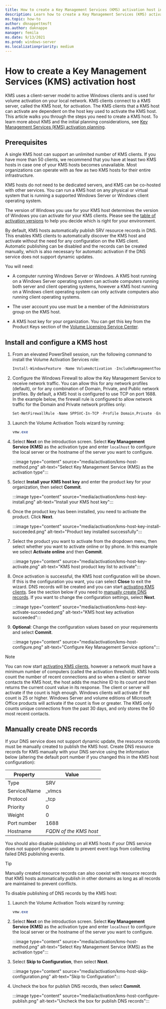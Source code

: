```yaml
---
title: How to create a Key Management Services (KMS) activation host in Windows Server
description: Learn how to create a Key Management Services (KMS) activation host to activate Windows Server and Windows KMS clients.
ms.topic: how-to
author: dknappettmsft
ms.author: daknappe
manager: femila
ms.date: 9/13/2021
ms.prod: windows-server
ms.localizationpriority: medium
---
```


# How to create a Key Management Services (KMS) activation host

KMS uses a client-server model to active Windows clients and is used for volume activation on your local network. KMS clients connect to a KMS server, called the KMS host, for activation. The KMS clients that a KMS host can activate are dependent on the host key used to activate the KMS host. This article walks you through the steps you need to create a KMS host. To learn more about KMS and the initial planning considerations, see [Key Management Services (KMS) activation planning](kms-activation-planning.md).

## Prerequisites

A single KMS host can support an unlimited number of KMS clients. If you have more than 50 clients, we recommend that you have at least two KMS hosts in case one of your KMS hosts becomes unavailable. Most organizations can operate with as few as two KMS hosts for their entire infrastructure.

KMS hosts do not need to be dedicated servers, and KMS can be co-hosted with other services. You can run a KMS host on any physical or virtual system that is running a supported Windows Server or Windows client operating system.

The version of Windows you use for your KMS host determines the version of Windows you can activate for your KMS clients. Please see the [table of activation versions](kms-activation-planning.md#activation-versions) to help you decide which is right for your environment.

By default, KMS hosts automatically publish SRV resource records in DNS. This enables KMS clients to automatically discover the KMS host and activate without the need for any configuration on the KMS client. Automatic publishing can be disabled and the records can be created manually, which is also necessary for automatic activation if the DNS service does not support dynamic updates.

You will need:

- A computer running Windows Server or Windows. A KMS host running on a Windows Server operating system can activate computers running both server and client operating systems, however a KMS host running on a Windows client operating system can only activate computers also running client operating systems.

- The user account you use must be a member of the Administrators group on the KMS host.

- A KMS host key for your organization. You can get this key from the Product Keys section of the [Volume Licensing Service Center](https://www.microsoft.com/Licensing/servicecenter/default.aspx).

## Install and configure a KMS host

1. From an elevated PowerShell session, run the following command to install the Volume Activation Services role:

   ```PowerShell
   Install-WindowsFeature -Name VolumeActivation -IncludeManagementTools
   ```

1. Configure the Windows Firewall to allow the Key Management Service to receive network traffic. You can allow this for any network profiles (default), or for any combination of Domain, Private, and Public network profiles. By default, a KMS host is configured to use TCP on port 1688. In the example below, the firewall rule is configured to allow network traffic for the Domain and Private network profiles only:

   ```PowerShell
   Set-NetFirewallRule -Name SPPSVC-In-TCP -Profile Domain,Private -Enabled True
   ```

1. Launch the Volume Activation Tools wizard by running:

   ```PowerShell
   vmw.exe
   ```

1. Select **Next** on the introduction screen. Select **Key Management Service (KMS)** as the activation type and enter `localhost` to configure the local server or the hostname of the server you want to configure.

   :::image type="content" source="media/activation/kms-host-method.png" alt-text="Select Key Management Service (KMS) as the activation type":::

1. Select **Install your KMS host key** and enter the product key for your organization, then select **Commit**.

   :::image type="content" source="media/activation/kms-host-key-install.png" alt-text="Install your KMS host key":::

1. Once the product key has been installed, you need to activate the product. Click **Next**.

   :::image type="content" source="media/activation/kms-host-key-install-succeeded.png" alt-text="Product key installed successfully":::

1. Select the product you want to activate from the dropdown menu, then select whether you want to activate online or by phone. In this example we select **Activate online** and then **Commit**.

   :::image type="content" source="media/activation/kms-host-key-activate.png" alt-text="KMS host product key list to activate":::

1. Once activation is successful, the KMS host configuration will be shown. If this is the configuration you want, you can select **Close** to exit the wizard. DNS records will be created and you can start [activating KMS clients](kms-client-activation-keys.md). See the section below if you need to [manually create DNS records](#manually-create-dns-records). If you want to change the configuration settings, select **Next**.

   :::image type="content" source="media/activation/kms-host-key-activate-succeeded.png" alt-text="KMS host key activation succeeded":::

1. **Optional**: Change the configuration values based on your requirements and select **Commit**.

   :::image type="content" source="media/activation/kms-host-configure.png" alt-text="Configure Key Management Service options":::

> [!NOTE]
> You can now start [activating KMS clients](kms-client-activation-keys.md), however a network must have a minimum number of computers (called the activation threshold). KMS hosts count the number of recent connections and so when a client or server contacts the KMS host, the host adds the machine ID to its count and then returns the current count value in its response. The client or server will activate if the count is high enough. Windows clients will activate if the count is 25 or higher. Windows Server and volume editions of Microsoft Office products will activate if the count is five or greater. The KMS only counts unique connections from the past 30 days, and only stores the 50 most recent contacts.

## Manually create DNS records

If your DNS service does not support dynamic update, the resource records must be manually created to publish the KMS host. Create DNS resource records for KMS manually with your DNS service using the information below (altering the default port number if you changed this in the KMS host configuration):

| Property | Value |
|--|--|
| Type | SRV |
| Service/Name | _vlmcs |
| Protocol | _tcp |
| Priority | 0 |
| Weight | 0 |
| Port number | 1688 |
| Hostname | *FQDN of the KMS host* |

You should also disable publishing on all KMS hosts if your DNS service does not support dynamic update to prevent event logs from collecting failed DNS publishing events.

> [!TIP]
> Manually created resource records can also coexist with resource records that KMS hosts automatically publish in other domains as long as all records are maintained to prevent conflicts.

To disable publishing of DNS records by the KMS host:

1. Launch the Volume Activation Tools wizard by running:

   ```PowerShell
   vmw.exe
   ```

1. Select **Next** on the introduction screen. Select **Key Management Service (KMS)** as the activation type and enter `localhost` to configure the local server or the hostname of the server you want to configure.

   :::image type="content" source="media/activation/kms-host-method.png" alt-text="Select Key Management Service (KMS) as the activation type":::

1. Select **Skip to Configuration**, then select **Next**.

   :::image type="content" source="media/activation/kms-host-skip-configuration.png" alt-text="Skip to Configuration":::

1. Uncheck the box for publish DNS records, then select **Commit**.

   :::image type="content" source="media/activation/kms-host-configure-publish.png" alt-text="Uncheck the box for publish DNS records":::
